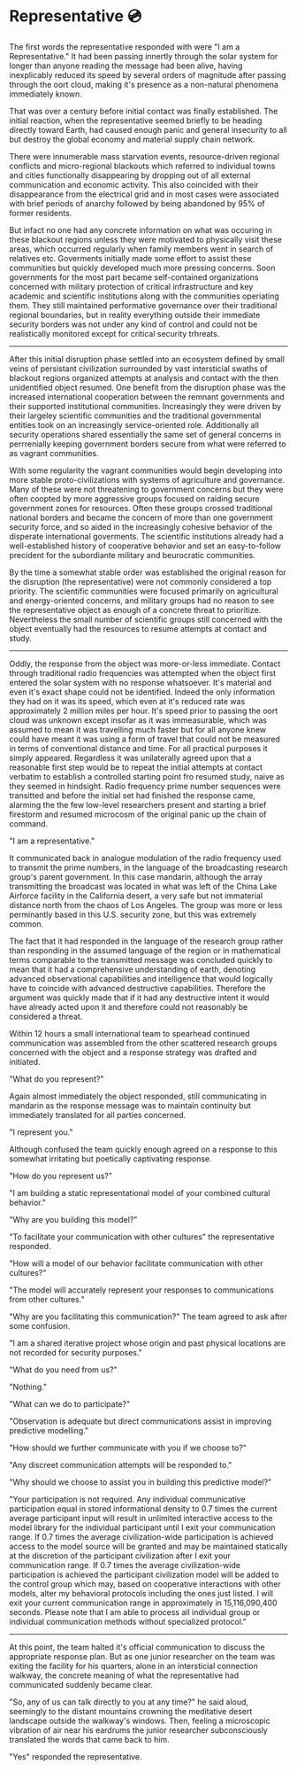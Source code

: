 # Representative 💿

The first words the representative responded with were "I am a Representative." It had been passing innertly through the solar system for longer than anyone reading the message had been alive, having inexplicably reduced its speed by several orders of magnitude after passing through the oort cloud, making it's presence as a non-natural phenomena immediately known. 

That was over a century before initial contact was finally established. The initial reaction, when the representative seemed briefly to be heading directly toward Earth, had caused enough panic and general insecurity to all but destroy the global economy and material supply chain network. 

There were innumerable mass starvation events, resource-driven regional conflicts and micro-regional blackouts which referred to individual towns and cities functionally disappearing by dropping out of all external communication and economic activity. This also coincided with their disappearance from the electrical grid and in most cases were associated with brief periods of anarchy followed by being abandoned by 95% of former residents. 

But infact no one had any concrete information on what was occuring in these blackout regions unless they were motivated to physically visit these areas, which occurred regularly when family members went in search of relatives etc. Goverments initially made some effort to assist these communities but quickly developed much more pressing concerns. Soon governments for the most part became self-contained organizations concerned with military protection of critical infrastructure and key academic and scientific institutions along with the communities operiating them. They still maintained performative governance over their traditional regional boundaries, but in reality everything outside their immediate security borders was not under any kind of control and could not be realistically monitored except for critical security trhreats.

---

After this initial disruption phase settled into an ecosystem defined by small veins of persistant civilization surrounded by vast intersticial swaths of blackout regions organized attempts at analysis and contact with the then unidentified object resumed. One benefit from the disruption phase was the increased international cooperation between the remnant governments and their supported institutional communities. Increasingly they were driven by their largeley scientific communities and the traditional governmental entities took on an increasingly service-oriented role. Additionally all security operations shared essentially the same set of general concerns in perrrenially keeping government borders secure from what were referred to as vagrant communities. 

With some regularity the vagrant communities would begin developing into more stable proto-civilizations with systems of agriculture and governance. Many of these were not threatening to government concerns but they were often coopted by more aggressive groups focused on raiding secure government zones for resources. Often these groups crossed traditional national borders and became the concern of more than one government security force, and so aided in the increasingly cohesive behavior of the disperate international goverments. The scientific institutions already had a well-established history of cooperative behavior and set an easy-to-follow precident for the subordiante military and beurocratic communities.

By the time a somewhat stable order was established the original reason for the disruption (the representative) were not commonly considered a top priority. The scientific communities were focused primarily on agricultural and energy-oriented concerns, and military groups had no reason to see the representative object as enough of a concrete threat to prioritize. Nevertheless the small number of scientific groups still concerned with the object eventually had the resources to resume attempts at contact and study.

---

Oddly, the response from the object was more-or-less immediate. Contact through traditional radio frequencies was attempted when the object first entered the solar system with no response whatsoever. It's material and even it's exact shape could not be identified. Indeed the only information they had on it was its speed, which even at it's reduced rate was approximately 2 million miles per hour. It's speed prior to passing the oort cloud was unknown except insofar as it was immeasurable, which was assumed to mean it was travelling much faster but for all anyone knew could have meant it was using a form of travel that could not be measured in terms of conventional distance and time. For all practical purposes it simply appeared. Regardless it was unilaterally agreed upon that a reasonable first step would be to repeat the initial attempts at contact verbatim to establish a controlled starting point fro resumed study, naive as they seemed in hindsight. Radio frequency prime number sequences were transitted and before the initial set had finished the response came, alarming the the few low-level researchers present and starting a brief firestorm and resumed microcosm of the original panic up the chain of command.

"I am a representative." 

It communicated back in analogue modulation of the radio frequency used to transmit the prime numbers, in the language of the broadcasting research group's parent government. In this case mandarin, although the array transmitting the broadcast was located in what was left of the China Lake Airforce facility in the California desert, a very safe but not immaterial distance north from the chaos of Los Angeles. The group was more or less perminantly based in this U.S. security zone, but this was extremely common. 

The fact that it had responded in the language of the research group rather than responding in the assumed language of the region or in mathematical terms comparable to the transmitted message was concluded quickly to mean that it had a comprehensive understanding of earth, denoting advanced observational capabilities and intelligence that would logically have to coincide with advanced destructive capabilities. Therefore the argument was quickly made that if it had any destructive intent it would have already acted upon it and therefore could not reasonably be considered a threat.

Within 12 hours a small international team to spearhead continued communication was assembled from the other scattered research groups concerned with the object and a response strategy was drafted and initiated.

"What do you represent?"

Again almost immediately the object responded, still communicating in mandarin as the response message was to maintain continuity but immediately translated for all parties concerned.

"I represent you."

Although confused the team quickly enough agreed on a response to this somewhat irritating but poetically captivating response.

"How do you represent us?"

"I am building a static representational model of your combined cultural behavior."

"Why are you building this model?"

"To facilitate your communication with other cultures" the representative responded.

"How will a model of our behavior facilitate communication with other cultures?"

"The model will accurately represent your responses to communications from other cultures."

"Why are you facilitating this communication?" The team agreed to ask after some confusion.

"I am a shared iterative project whose origin and past physical locations are not recorded for security purposes."

"What do you need from us?"

"Nothing."

"What can we do to participate?"

"Observation is adequate but direct communications assist in improving predictive modelling."

"How should we further communicate with you if we choose to?"

"Any discreet communication attempts will be responded to."

"Why should we choose to assist you in building this predictive model?"

"Your participation is not required. Any individual communicative participation equal in stored informational density to 0.7 times the current average participant input will result in unlimited interactive access to the model library for the individual participant until I exit your communication range. If 0.7 times the average civilization-wide participation is achieved access to the model source will be granted and may be maintained statically at the discretion of the participant civilization after I exit your communication range. If 0.7 times the average civilization-wide participation is achieved the participant civilization model will be added to the control group which may, based on cooperative interactions with other models, alter my behavioral protocols including the ones just listed. I will exit your current communication range in approximately in 15,116,090,400 seconds. Please note that I am able to process all individual group or individual communication methods without specialized protocol."

---

At this point, the team halted it's official communication to discuss the appropriate response plan. But as one junior researcher on the team was exiting the facility for his quarters, alone in an intersticial connection walkway, the concrete meaning of what the representative had communicated suddenly became clear.

"So, any of us can talk directly to you at any time?" he said aloud, seemingly to the distant mountains crowning the meditative desert landscape outside the walkway's windows. Then, feeling a microscopic vibration of air near his eardrums the junior researcher subconsciously translated the words that came back to him.

"Yes" responded the representative.